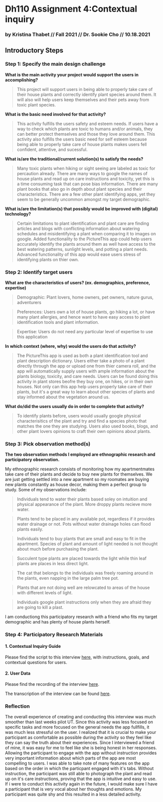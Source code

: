 # Dh110 Assignment 4:Contextual inquiry 
### by Kristina Thabet // Fall 2021 // Dr. Sookie Cho // 10.18.2021
## Introductory Steps

### Step 1: Specify the main design challenge

**What is the main activity your project would support the users in accomplishing?**
>This project will support users in being able to properly take care of their house plants and correctly identify plant species around them. It will also will help users keep themselves and their pets away from toxic plant species.

**What is the basic need involved for that activity?**
>This activity fulfills the users safety and esteem needs. If users have a way to check which plants are toxic to humans and/or animals, they can better protect themselves and those they love around them. This activity also fulfills the users basic need for self esteem because being able to properly take care of house plants makes users fell confident, attentive, and sucessful. 

**What is/are the traditional/current solution(s) to satisfy the needs?**
>Many toxic plants when hiking or sight seeing are labeled as toxic for percaution already. There are many ways to google the names of house plants and read up on care instructions and toxicity, yet this is a time consuming task that can pose bias information. There are many plant books that also go in depth about plant species and their characteristics. There are a few other plant identifying apps, yet they seem to be generally uncommon amongst my target demographic.  

**What is/are the limitation(s) that possibly would be improved with (digital)
technology?**
>Certain limitations to plant identification and plant care are finding articles and blogs with conflicting information about watering schedules and misidentifying a plant when comparing it to images on google. Added functionality to the PictureThis app could help users accurately identify the plants around them as well have access to the best watering patterns, sunlight levels, and potting a plant needs. Advanced functionality of this app would ease users stress of identifying plants on thier own. 


### Step 2: Identify target users

**What are the characteristics of users? (ex. demographics, preference, expertise)** 
>Demographic: Plant lovers, home owners, pet owners, nature gurus, adventurers

>Preferences: Users own a lot of house plants, go hiking a lot, or have many plant allergies, and hence want to have easy access to plant identification tools and plant information. 

>Expertise: Users do not need any particular level of expertise to use this application

**In which context (where, why) would the users do that activity?** 
>The PictureThis app is used as both a plant identification tool and plant description dictionary. Users either take a photo of a plant directly through the app or upload one from thier camera roll, and the app will automatically supply users with ample information about the plants biology, toxicity, and care needs. Users can be found doing this activity in plant stores beofre they buy one, on hikes, or in their own houses. Not only can this app help users properly take care of their plants, but it's a great way to learn about other species of plants and stay informed about the vegetation around us. 

**What do/did the users usually do in order to complete that activity?** 
>To identify plants before, users would usually google physical characterisitics of the plant and try and find a species photo that matches the one they are studying. Users also used books, blogs, and other plant lovers opinions to craft their own opinions about plants. 

### Step 3: Pick observation method(s)
**The two observation methods I employed are ethnographic research and participatory observation.** 

My ethnographic research consists of monitoring how my apartmentmates take care of their plants and decide to buy new plants for themselves. We are just getting settled into a new apartment so my roomates are buying new plants constantly as house decor, making them a perfect group to study. Some of my observations include:

> Individuals tend to water their plants based soley on intuition and physical appearance of the plant. More droppy plants recieve more water. 

> Plants tend to be placed in any available pot, regardless if it provides water drainage or not. Pots without water drainage holes can flood plants easily. 

> Individuals tend to buy plants that are small and easy to fit in the apartment. Species of plant and amount of light needed is not thought about much before purchasing the plant. 
 
> Succulent type plants are placed towards the light while thin leaf plants are places in less direct light.

> The cat that belongs to the individuals was freely roaming around in the plants, even napping in the large palm tree pot. 

>Plants that are not doing well are relowcated to areas of the house with different levels of light.

>  Individuals google plant instructions only when they are afraid they are going to kill a plast. 

I am conductiong this participatory research with a friend who fits my target demographic and has plenty of house plants herself. 

### Step 4: Participatory Research Materials
#### 1. Contextual Inquiry Guide
Please find the script to this interview [here](https://docs.google.com/document/d/13tRpFvgOTwzPnLulUi2UVwuImnj4tbtwI_wMzDbntf0/edit?usp=sharing), with instructions, goals, and contextual questions for users. 

#### 2. User Data
Please find the recording of the interview [here](https://youtu.be/fokVMPQUfTw).

The transcription of the interview can be found [here](https://docs.google.com/document/d/11Dk7A7iNkwnlk82PNkM6m4ccBXGztvjximEmSefvDt4/edit?usp=sharing).

### Reflection
The overall experience of creating and conducting this interview was much smoother than last weeks pilot UT. Since this activity was less focused on specific tasks and more focused on the general needs the app fullfills, it was much less stressful on the user. I realized that it is crucial to make your participant as comfortable as possible during the activity so they feel like they can say the truth about their experiences. Since I interviewed a friend of mine, it was easy for me to feel like she is being honest in her responses. Allowing the participant to engage with the app without instruction provides very important information about which parts of the app are most compelling to users. I was able to take note of many features on the app based on the order in which the particpant engaged with it's tabs. Without instruction, the participant was still able to photograph the plant and read up on it's care instructions, proving that the app is intuitive and easy to use. If i were to conduct this activity again in the future, I would make sure I have a participant that is very vocal about her thoughts and emotions. My participant was quite shy and this resulted in a less detailed activity.


